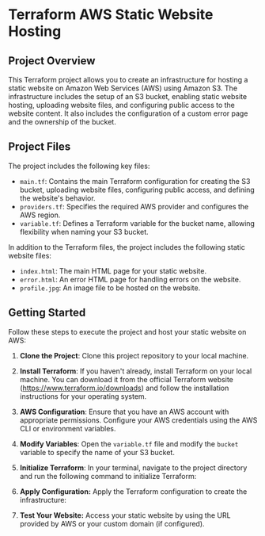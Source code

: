 # Terraform AWS Static Website Hosting

## Project Overview

This Terraform project allows you to create an infrastructure for hosting a static website on Amazon Web Services (AWS) using Amazon S3. The infrastructure includes the setup of an S3 bucket, enabling static website hosting, uploading website files, and configuring public access to the website content. It also includes the configuration of a custom error page and the ownership of the bucket.

## Project Files

The project includes the following key files:

- `main.tf`: Contains the main Terraform configuration for creating the S3 bucket, uploading website files, configuring public access, and defining the website's behavior.
- `providers.tf`: Specifies the required AWS provider and configures the AWS region.
- `variable.tf`: Defines a Terraform variable for the bucket name, allowing flexibility when naming your S3 bucket.

In addition to the Terraform files, the project includes the following static website files:

- `index.html`: The main HTML page for your static website.
- `error.html`: An error HTML page for handling errors on the website.
- `profile.jpg`: An image file to be hosted on the website.

## Getting Started

Follow these steps to execute the project and host your static website on AWS:

1. **Clone the Project**: Clone this project repository to your local machine.

2. **Install Terraform**: If you haven't already, install Terraform on your local machine. You can download it from the official Terraform website (https://www.terraform.io/downloads) and follow the installation instructions for your operating system.

3. **AWS Configuration**: Ensure that you have an AWS account with appropriate permissions. Configure your AWS credentials using the AWS CLI or environment variables.

4. **Modify Variables**: Open the `variable.tf` file and modify the `bucket` variable to specify the name of your S3 bucket.

5. **Initialize Terraform**: In your terminal, navigate to the project directory and run the following command to initialize Terraform:

6. **Apply Configuration:** Apply the Terraform configuration to create the infrastructure:

7. **Test Your Website:** Access your static website by using the URL provided by AWS or your custom domain (if configured).
